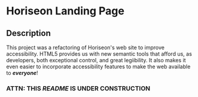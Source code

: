 # Horiseon Landing Page

## Description

This project was a refactoring of Horiseon's web site to improve accessibility.  HTML5 provides us with new semantic tools that afford us, as developers, both exceptional control, and great legiibility.  It also makes it even easier to incorporate accessibility features to make the web available to **_everyone_**!

### **ATTN: THIS _README_ IS UNDER CONSTRUCTION**

